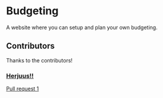 # Budgeting
A website where you can setup and plan your own budgeting. 


## Contributors

Thanks to the contributors!

### [Herjuus‼️](https://github.com/Herjuus)

[Pull request 1](https://github.com/ErikAndreasKlokk/Budgeting/pull/6)